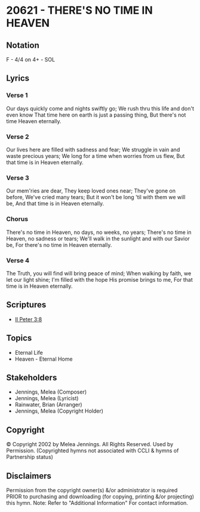 # 20621 - THERE'S NO TIME IN HEAVEN

## Notation

F - 4/4 on 4+ - SOL

## Lyrics

### Verse 1

Our days quickly come and nights swiftly go; We rush thru this life and don't even know That time here on earth is just a passing thing, But there's not time Heaven eternally.

### Verse 2

Our lives here are filled with sadness and fear; We struggle in vain and waste precious years; We long for a time when worries from us flew, But that time is in Heaven eternally.

### Verse 3

Our mem'ries are dear, They keep loved ones near; They've gone on before, We've cried many tears; But it won't be long 'til with them we will be, And that time is in Heaven eternally.

### Chorus

There's no time in Heaven, no days, no weeks, no years; There's no time in Heaven, no sadness or tears; We'll walk in the sunlight and with our Savior be, For there's no time in Heaven eternally.

### Verse 4

The Truth, you will find will bring peace of mind; When walking by faith, we let our light shine; I'm filled with the hope His promise brings to me, For that time is in Heaven eternally.


## Scriptures

- [II Peter 3:8](https://www.biblegateway.com/passage/?search=II%20Peter%203%3A8)

## Topics

- Eternal Life
- Heaven - Eternal Home

## Stakeholders

- Jennings, Melea (Composer)
- Jennings, Melea (Lyricist)
- Rainwater, Brian (Arranger)
- Jennings, Melea (Copyright Holder)

## Copyright

© Copyright 2002  by Melea Jennings. All Rights Reserved. Used by Permission.
(Copyrighted hymns not associated with CCLI & hymns of Partnership status)

## Disclaimers

Permission from the copyright owner(s) &/or administrator is required PRIOR to purchasing and downloading (for copying, printing &/or projecting) this hymn.
Note: Refer to "Additional Information" For contact information.

